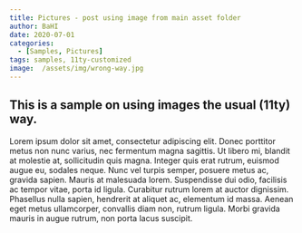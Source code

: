 ```yaml
---
title: Pictures - post using image from main asset folder
author: BaHI
date: 2020-07-01
categories:
  - [Samples, Pictures]
tags: samples, 11ty-customized
image:  /assets/img/wrong-way.jpg
---
```

This is a sample on using images the usual (11ty) way.
---

Lorem ipsum dolor sit amet, consectetur adipiscing elit. Donec porttitor metus non nunc varius, nec fermentum magna sagittis. Ut libero mi, blandit at molestie at, sollicitudin quis magna. Integer quis erat rutrum, euismod augue eu, sodales neque. Nunc vel turpis semper, posuere metus ac, gravida sapien. Mauris at malesuada lorem. Suspendisse dui odio, facilisis ac tempor vitae, porta id ligula. Curabitur rutrum lorem at auctor dignissim. Phasellus nulla sapien, hendrerit at aliquet ac, elementum id massa. Aenean eget metus ullamcorper, convallis diam non, rutrum ligula. Morbi gravida mauris in augue rutrum, non porta lacus suscipit.
